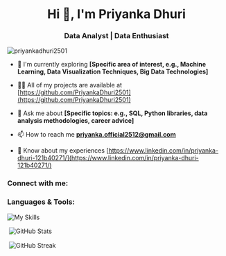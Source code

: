 <h1 align="center">Hi 👋, I'm Priyanka Dhuri</h1>
<h3 align="center">Data Analyst | Data Enthusiast</h3>

<p align="left"> <img src="https://komarev.com/ghpvc/?username=priyankadhuri2501&label=Profile%20views&color=0e75b6&style=flat" alt="priyankadhuri2501" /> </p>

- 🌱 I'm currently exploring **[Specific area of interest, e.g., Machine Learning, Data Visualization Techniques, Big Data Technologies]**

- 👨‍💻 All of my projects are available at [https://github.com/PriyankaDhuri2501](https://github.com/PriyankaDhuri2501)

- 💬 Ask me about **[Specific topics: e.g., SQL, Python libraries, data analysis methodologies, career advice]**

- 📫 How to reach me **priyanka.official2512@gmail.com**

- 📄 Know about my experiences [https://www.linkedin.com/in/priyanka-dhuri-121b40271/](https://www.linkedin.com/in/priyanka-dhuri-121b40271/)

<h3 align="left">Connect with me:</h3>
<p align="left">
</p>

<h3 align="left">Languages & Tools:</h3>
<p align="left"> 
    <img src="https://skillicons.dev/icons?i=python,sql,pandas,numpy,matplotlib,seaborn,tableau,powerbi&w=40&h=40" alt="My Skills" />
</p>

<p>&nbsp;<img align="center" src="https://github-readme-stats.vercel.app/api?username=priyankadhuri2501&show_icons=true&locale=en" alt="GitHub Stats" /></p> 

<p>&nbsp;<img align="center" src="https://github-readme-streak-stats.herokuapp.com/?user=priyankadhuri2501&" alt="GitHub Streak" /></p>
